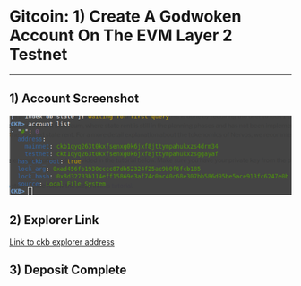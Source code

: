 # Gitcoin: 1) Create A Godwoken Account On The EVM Layer 2 Testnet
---
## 1) Account Screenshot
![](./ckbaccount.png)
## 2) Explorer Link
[Link to ckb explorer address](https://explorer.nervos.org/aggron/address/ckt1qyq263t0kxfsenxg0k6jxf8jttympahukxzsggayaf)
## 3) Deposit Complete
